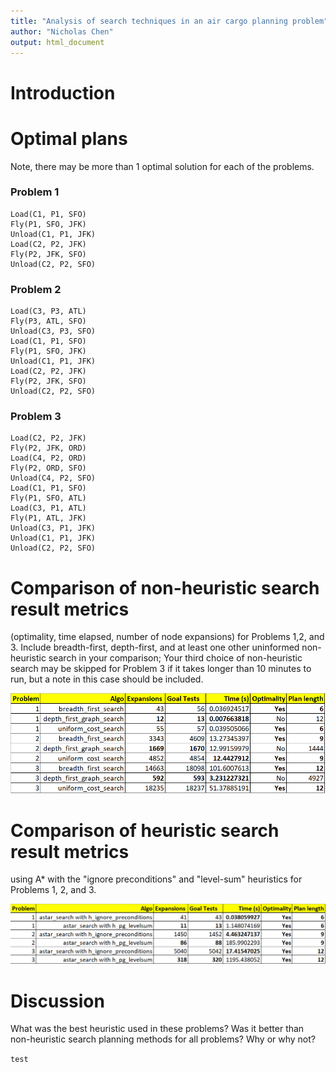```yaml
---
title: "Analysis of search techniques in an air cargo planning problem"
author: "Nicholas Chen"
output: html_document
---
```


# Introduction

# Optimal plans 

Note, there may be more than 1 optimal solution for each of the problems.

### Problem 1

    Load(C1, P1, SFO)
    Fly(P1, SFO, JFK)
    Unload(C1, P1, JFK)
    Load(C2, P2, JFK)
    Fly(P2, JFK, SFO)
    Unload(C2, P2, SFO)

### Problem 2

    Load(C3, P3, ATL)
    Fly(P3, ATL, SFO)
    Unload(C3, P3, SFO)
    Load(C1, P1, SFO)
    Fly(P1, SFO, JFK)
    Unload(C1, P1, JFK)
    Load(C2, P2, JFK)
    Fly(P2, JFK, SFO)
    Unload(C2, P2, SFO)

### Problem 3
    
    Load(C2, P2, JFK)
    Fly(P2, JFK, ORD)
    Load(C4, P2, ORD)
    Fly(P2, ORD, SFO)
    Unload(C4, P2, SFO)
    Load(C1, P1, SFO)
    Fly(P1, SFO, ATL)
    Load(C3, P1, ATL)
    Fly(P1, ATL, JFK)
    Unload(C3, P1, JFK)
    Unload(C1, P1, JFK)
    Unload(C2, P2, SFO)


# Comparison of non-heuristic search result metrics

(optimality, time elapsed, number of node expansions) for Problems 1,2, and 3. Include breadth-first, depth-first, and at least one other uninformed non-heuristic search in your comparison; Your third choice of non-heuristic search may be skipped for Problem 3 if it takes longer than 10 minutes to run, but a note in this case should be included.

![](results/result1.png)

# Comparison of heuristic search result metrics

using A* with the "ignore preconditions" and "level-sum" heuristics for Problems 1, 2, and 3.

![](results/result2.png)

# Discussion

What was the best heuristic used in these problems? Was it better than non-heuristic search planning methods for all problems? Why or why not?

`test`